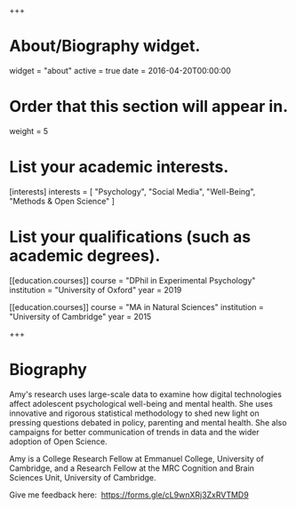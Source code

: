 +++
# About/Biography widget.
widget = "about"
active = true
date = 2016-04-20T00:00:00

# Order that this section will appear in.
weight = 5

# List your academic interests.
[interests]
  interests = [
    "Psychology",
    "Social Media",
    "Well-Being",
    "Methods & Open Science"
  ]

# List your qualifications (such as academic degrees).
[[education.courses]]
  course = "DPhil in Experimental Psychology"
  institution = "University of Oxford"
  year = 2019

[[education.courses]]
  course = "MA in Natural Sciences"
  institution = "University of Cambridge"
  year = 2015
 
+++

# Biography

Amy's research uses large-scale data to examine how digital technologies affect adolescent psychological well-being and mental health. She uses innovative and rigorous statistical methodology to shed new light on pressing questions debated in policy, parenting and mental health. She also campaigns for better communication of trends in data and the wider adoption of Open Science. 

Amy is a College Research Fellow at Emmanuel College, University of Cambridge, and a Research Fellow at the MRC Cognition and Brain Sciences Unit, University of Cambridge.

Give me feedback here:  https://forms.gle/cL9wnXRj3ZxRVTMD9

